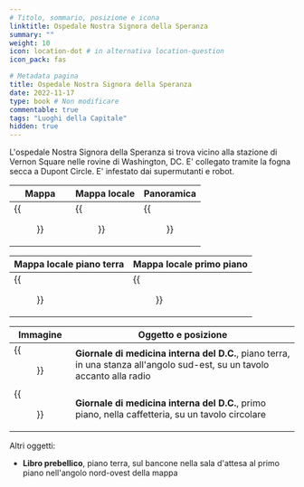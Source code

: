 ```yaml
---
# Titolo, sommario, posizione e icona
linktitle: Ospedale Nostra Signora della Speranza
summary: ""
weight: 10
icon: location-dot # in alternativa location-question
icon_pack: fas

# Metadata pagina
title: Ospedale Nostra Signora della Speranza
date: 2022-11-17
type: book # Non modificare
commentable: true
tags: "Luoghi della Capitale"
hidden: true
---
```



L'ospedale Nostra Signora della Speranza si trova vicino alla stazione di Vernon Square nelle rovine di Washington, DC. E' collegato tramite la fogna secca a Dupont Circle. E' infestato dai supermutanti e robot.

| Mappa | Mappa locale | Panoramica |
| ----- | ------------ | ---------- |
| {{<figure src="Our_Lady_of_HH_loc.webp">}}  |  {{<figure src="Vernon_Square_south.webp">}} | {{<figure src="Our_Lady_of_Hope_Hospital.webp">}}  |

| Mappa locale piano terra | Mappa locale primo piano |
| ----- | ------------ | 
|  {{<figure src="Our_LoH_hospital_loc_map.webp">}} |  {{<figure src="Our_LoH_hospital_2nd_level_loc_map.webp">}} |   


| Immagine | Oggetto e posizione |
| -------- | ------------------- |
|  {{<figure src="DC_Journal_of_IM_OL_of_Hope_ground_floor.webp">}} | **Giornale di medicina interna del D.C.**, piano terra, in una stanza all'angolo sud-est, su un tavolo accanto alla radio   |
| {{<figure src="DC_Journal_of_IM_OL_of_Hope_2nd_floor.webp">}}  | **Giornale di medicina interna del D.C.**, primo piano, nella caffetteria, su un tavolo circolare  |


Altri oggetti:
- **Libro prebellico**, piano terra, sul bancone nella sala d'attesa al primo piano nell'angolo nord-ovest della mappa